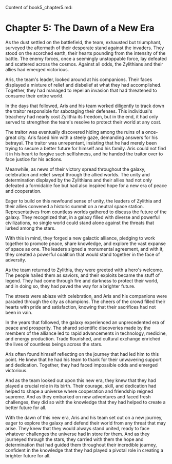 Content of book5_chapter5.md:

# Chapter 5: The Dawn of a New Era

As the dust settled on the battlefield, the team, exhausted but triumphant, surveyed the aftermath of their desperate stand against the invaders. They stood on the scorched earth, their hearts pounding from the intensity of the battle. The enemy forces, once a seemingly unstoppable force, lay defeated and scattered across the cosmos. Against all odds, the Zylithians and their allies had emerged victorious.

Aris, the team's leader, looked around at his companions. Their faces displayed a mixture of relief and disbelief at what they had accomplished. Together, they had managed to repel an invasion that had threatened to consume their entire world.

In the days that followed, Aris and his team worked diligently to track down the traitor responsible for sabotaging their defenses. This individual's treachery had nearly cost Zylithia its freedom, but in the end, it had only served to strengthen the team's resolve to protect their world at any cost.

The traitor was eventually discovered hiding among the ruins of a once-great city. Aris faced him with a steely gaze, demanding answers for his betrayal. The traitor was unrepentant, insisting that he had merely been trying to secure a better future for himself and his family. Aris could not find it in his heart to forgive such selfishness, and he handed the traitor over to face justice for his actions.

Meanwhile, as news of their victory spread throughout the galaxy, celebration and relief swept through the allied worlds. The unity and determination displayed by the Zylithians and their allies had not only defeated a formidable foe but had also inspired hope for a new era of peace and cooperation.

Eager to build on this newfound sense of unity, the leaders of Zylithia and their allies convened a historic summit on a neutral space station. Representatives from countless worlds gathered to discuss the future of the galaxy. They recognized that, in a galaxy filled with diverse and powerful civilizations, no single world could stand alone against the threats that lurked among the stars.

With this in mind, they forged a new galactic alliance, pledging to work together to promote peace, share knowledge, and explore the vast expanse of space as one. The leaders signed a monumental agreement, and with it, they created a powerful coalition that would stand together in the face of adversity.

As the team returned to Zylithia, they were greeted with a hero's welcome. The people hailed them as saviors, and their exploits became the stuff of legend. They had come through fire and darkness to protect their world, and in doing so, they had paved the way for a brighter future.

The streets were ablaze with celebration, and Aris and his companions were paraded through the city as champions. The cheers of the crowd filled their hearts with pride and satisfaction, knowing that their sacrifices had not been in vain.

In the years that followed, the galaxy experienced an unprecedented era of peace and prosperity. The shared scientific discoveries made by the members of the alliance led to rapid advancements in technology, medicine, and energy production. Trade flourished, and cultural exchange enriched the lives of countless beings across the stars.

Aris often found himself reflecting on the journey that had led him to this point. He knew that he had his team to thank for their unwavering support and dedication. Together, they had faced impossible odds and emerged victorious.

And as the team looked out upon this new era, they knew that they had played a crucial role in its birth. Their courage, skill, and dedication had helped to shape a universe where cooperation and friendship reigned supreme. And as they embarked on new adventures and faced fresh challenges, they did so with the knowledge that they had helped to create a better future for all.

With the dawn of this new era, Aris and his team set out on a new journey, eager to explore the galaxy and defend their world from any threat that may arise. They knew that they would always stand united, ready to face whatever challenges the universe had in store for them. And as they journeyed through the stars, they carried with them the hope and determination that had guided them throughout their incredible journey, confident in the knowledge that they had played a pivotal role in creating a brighter future for all.
